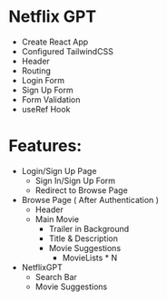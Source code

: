 # Netflix GPT

- Create React App
- Configured TailwindCSS
- Header
- Routing
- Login Form
- Sign Up Form
- Form Validation
- useRef Hook

# Features:
- Login/Sign Up Page
  - Sign In/Sign Up Form
  - Redirect to Browse Page
- Browse Page ( After Authentication )
    - Header
    - Main Movie
        - Trailer in Background
        - Title & Description
        - Movie Suggestions
            - MovieLists * N
- NetflixGPT
  - Search Bar
  - Movie Suggestions